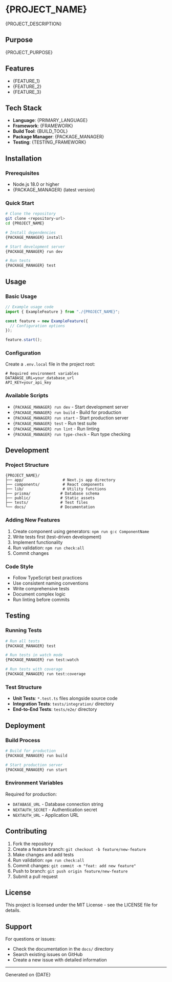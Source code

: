 # {PROJECT_NAME}

{PROJECT_DESCRIPTION}

## Purpose

{PROJECT_PURPOSE}

## Features

- {FEATURE_1}
- {FEATURE_2}
- {FEATURE_3}

## Tech Stack

- **Language**: {PRIMARY_LANGUAGE}
- **Framework**: {FRAMEWORK}
- **Build Tool**: {BUILD_TOOL}
- **Package Manager**: {PACKAGE_MANAGER}
- **Testing**: {TESTING_FRAMEWORK}

## Installation

### Prerequisites

- Node.js 18.0 or higher
- {PACKAGE_MANAGER} (latest version)

### Quick Start

```bash
# Clone the repository
git clone <repository-url>
cd {PROJECT_NAME}

# Install dependencies
{PACKAGE_MANAGER} install

# Start development server
{PACKAGE_MANAGER} run dev

# Run tests
{PACKAGE_MANAGER} test
```

## Usage

### Basic Usage

```typescript
// Example usage code
import { ExampleFeature } from "./{PROJECT_NAME}";

const feature = new ExampleFeature({
  // Configuration options
});

feature.start();
```

### Configuration

Create a `.env.local` file in the project root:

```env
# Required environment variables
DATABASE_URL=your_database_url
API_KEY=your_api_key
```

### Available Scripts

- `{PACKAGE_MANAGER} run dev` - Start development server
- `{PACKAGE_MANAGER} run build` - Build for production
- `{PACKAGE_MANAGER} run start` - Start production server
- `{PACKAGE_MANAGER} test` - Run test suite
- `{PACKAGE_MANAGER} run lint` - Run linting
- `{PACKAGE_MANAGER} run type-check` - Run type checking

## Development

### Project Structure

```
{PROJECT_NAME}/
├── app/                 # Next.js app directory
├── components/          # React components
├── lib/                 # Utility functions
├── prisma/             # Database schema
├── public/             # Static assets
├── tests/              # Test files
└── docs/               # Documentation
```

### Adding New Features

1. Create component using generators: `npm run g:c ComponentName`
2. Write tests first (test-driven development)
3. Implement functionality
4. Run validation: `npm run check:all`
5. Commit changes

### Code Style

- Follow TypeScript best practices
- Use consistent naming conventions
- Write comprehensive tests
- Document complex logic
- Run linting before commits

## Testing

### Running Tests

```bash
# Run all tests
{PACKAGE_MANAGER} test

# Run tests in watch mode
{PACKAGE_MANAGER} run test:watch

# Run tests with coverage
{PACKAGE_MANAGER} run test:coverage
```

### Test Structure

- **Unit Tests**: `*.test.ts` files alongside source code
- **Integration Tests**: `tests/integration/` directory
- **End-to-End Tests**: `tests/e2e/` directory

## Deployment

### Build Process

```bash
# Build for production
{PACKAGE_MANAGER} run build

# Start production server
{PACKAGE_MANAGER} run start
```

### Environment Variables

Required for production:

- `DATABASE_URL` - Database connection string
- `NEXTAUTH_SECRET` - Authentication secret
- `NEXTAUTH_URL` - Application URL

## Contributing

1. Fork the repository
2. Create a feature branch: `git checkout -b feature/new-feature`
3. Make changes and add tests
4. Run validation: `npm run check:all`
5. Commit changes: `git commit -m "feat: add new feature"`
6. Push to branch: `git push origin feature/new-feature`
7. Submit a pull request

## License

This project is licensed under the MIT License - see the LICENSE file for details.

## Support

For questions or issues:

- Check the documentation in the `docs/` directory
- Search existing issues on GitHub
- Create a new issue with detailed information

---

Generated on {DATE}
